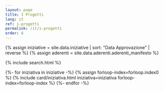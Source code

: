 ```yaml
---
layout: page
title: I Progetti
lang: it
ref: i-progetti
permalink: /it/i-progetti
order: 6
---
```


{% assign iniziative = site.data.iniziative | sort: "Data Approvazione" | reverse %}
{% assign aderenti = site.data.aderenti.aderenti_manifesto %}

{% include search.html %}

<div class="iniziative-aderenti container mt-4 mb-4">
  <div class="row">
    <div class="col-12">
      <div id="grid" class="row container-iniziative">
        {%- for iniziativa in iniziative  -%}
        {% assign forloop-index=forloop.index0 %}
        {% include card/iniziativa.html iniziativa=iniziativa forloop-index=forloop-index %}
        {%- endfor -%}
      </div>
    </div>
  </div>
</div>